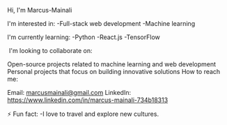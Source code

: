 Hi, I'm Marcus-Mainali

  I'm interested in:
-Full-stack web development
-Machine learning


  I'm currently learning:
-Python
-React.js
-TensorFlow

️  I'm looking to collaborate on:

Open-source projects related to machine learning and web development
Personal projects that focus on building innovative solutions
How to reach me:

Email: marcusmainali@gmail.com
LinkedIn: https://www.linkedin.com/in/marcus-mainali-734b18313

⚡ Fun fact:
-I love to travel and explore new cultures.
